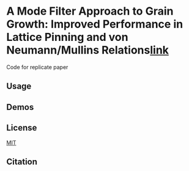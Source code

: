 # A Mode Filter Approach to Grain Growth: Improved Performance in Lattice Pinning and von Neumann/Mullins Relations[link]()

Code for replicate paper

## Usage



## Demos




## License
[MIT](https://choosealicense.com/licenses/mit/)

## Citation
